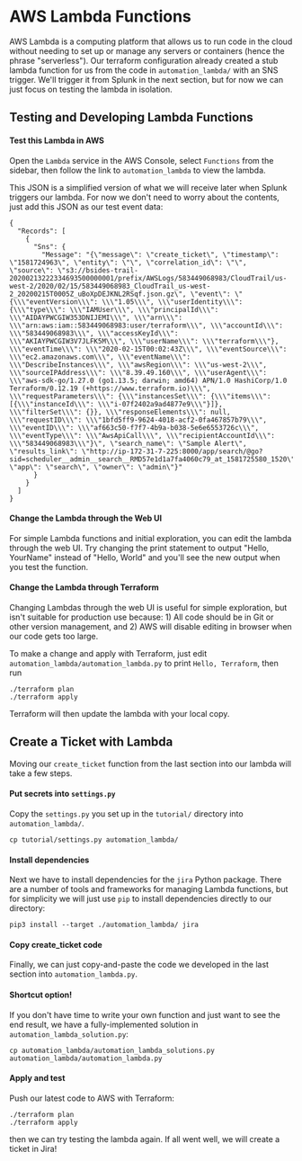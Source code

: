# AWS Lambda Functions
AWS Lambda is a computing platform that allows us to run code in the cloud without needing to set up or manage any servers or containers (hence the phrase "serverless"). Our terraform configuration already created a stub lambda function for us from the code in `automation_lambda/` with an SNS trigger. We'll trigger it from Splunk in the next section, but for now we can just focus on testing the lambda in isolation.

## Testing and Developing Lambda Functions
#### Test this Lambda in AWS
Open the `Lambda` service in the AWS Console, select `Functions` from the sidebar, then follow the link to `automation_lambda` to view the lambda.

This JSON is a simplified version of what we will receive later when Splunk triggers our lambda. For now we don't need to worry about the contents, just add this JSON as our test event data:
```
{
  "Records": [
    {
      "Sns": {
        "Message": "{\"message\": \"create_ticket\", \"timestamp\": \"1581724963\", \"entity\": \"\", \"correlation_id\": \"\", \"source\": \"s3://bsides-trail-20200213222334693500000001/prefix/AWSLogs/583449068983/CloudTrail/us-west-2/2020/02/15/583449068983_CloudTrail_us-west-2_20200215T0005Z_uBoXpDEJKNL2RSqf.json.gz\", \"event\": \"{\\\"eventVersion\\\": \\\"1.05\\\", \\\"userIdentity\\\": {\\\"type\\\": \\\"IAMUser\\\", \\\"principalId\\\": \\\"AIDAYPWCGIW353DNIJEMI\\\", \\\"arn\\\": \\\"arn:aws:iam::583449068983:user/terraform\\\", \\\"accountId\\\": \\\"583449068983\\\", \\\"accessKeyId\\\": \\\"AKIAYPWCGIW3V7JLFK5M\\\", \\\"userName\\\": \\\"terraform\\\"}, \\\"eventTime\\\": \\\"2020-02-15T00:02:43Z\\\", \\\"eventSource\\\": \\\"ec2.amazonaws.com\\\", \\\"eventName\\\": \\\"DescribeInstances\\\", \\\"awsRegion\\\": \\\"us-west-2\\\", \\\"sourceIPAddress\\\": \\\"8.39.49.160\\\", \\\"userAgent\\\": \\\"aws-sdk-go/1.27.0 (go1.13.5; darwin; amd64) APN/1.0 HashiCorp/1.0 Terraform/0.12.19 (+https://www.terraform.io)\\\", \\\"requestParameters\\\": {\\\"instancesSet\\\": {\\\"items\\\": [{\\\"instanceId\\\": \\\"i-07f2402a9ad4877e9\\\"}]}, \\\"filterSet\\\": {}}, \\\"responseElements\\\": null, \\\"requestID\\\": \\\"1bfd5ff9-9624-4018-acf2-0fa467857b79\\\", \\\"eventID\\\": \\\"af663c50-f7f7-4b9a-b038-5e6e6553726c\\\", \\\"eventType\\\": \\\"AwsApiCall\\\", \\\"recipientAccountId\\\": \\\"583449068983\\\"}\", \"search_name\": \"Sample Alert\", \"results_link\": \"http://ip-172-31-7-225:8000/app/search/@go?sid=scheduler__admin__search__RMD57e1d1a7fa4060c79_at_1581725580_1520\", \"app\": \"search\", \"owner\": \"admin\"}"
      }
    }
  ]
}
```

#### Change the Lambda through the Web UI
For simple Lambda functions and initial exploration, you can edit the lambda through the web UI. Try changing the print statement to output "Hello, YourName" instead of "Hello, World" and you'll see the new output when you test the function.

#### Change the Lambda through Terraform
Changing Lambdas through the web UI is useful for simple exploration, but isn't suitable for production use because: 1) All code should be in Git or other version management, and 2) AWS will disable editing in browser when our code gets too large.

To make a change and apply with Terraform, just edit `automation_lambda/automation_lambda.py` to print `Hello, Terraform`, then run
```
./terraform plan
./terraform apply
```

Terraform will then update the lambda with your local copy.

## Create a Ticket with Lambda
Moving our `create_ticket` function from the last section into our lambda will take a few steps.

#### Put secrets into `settings.py`
Copy the `settings.py` you set up in the `tutorial/` directory into `automation_lambda/`.

```
cp tutorial/settings.py automation_lambda/
```

#### Install dependencies
Next we have to install dependencies for the `jira` Python package. There are a number of tools and frameworks for managing Lambda functions, but for simplicity we will just use `pip` to install dependencies directly to our directory:
```
pip3 install --target ./automation_lambda/ jira
```

#### Copy create_ticket code
Finally, we can just copy-and-paste the code we developed in the last section into `automation_lambda.py`.

#### Shortcut option!
If you don't have time to write your own function and just want to see the end result, we have a fully-implemented solution in `automation_lambda_solution.py`:

```cp automation_lambda/automation_lambda_solutions.py automation_lambda/automation_lambda.py```

#### Apply and test
Push our latest code to AWS with Terraform:
```
./terraform plan
./terraform apply
```
then we can try testing the lambda again. If all went well, we will create a ticket in Jira!

